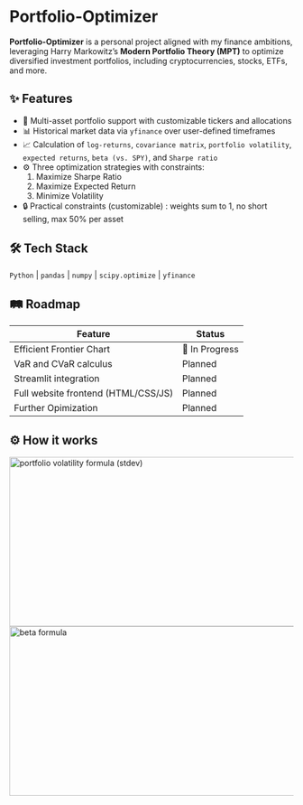 # Portfolio-Optimizer

**Portfolio-Optimizer** is a personal project aligned with my finance ambitions, leveraging Harry Markowitz’s **Modern Portfolio Theory (MPT)** to optimize diversified investment portfolios, including cryptocurrencies, stocks, ETFs, and more.


## ✨ Features

- 🎯 Multi-asset portfolio support with customizable tickers and allocations  
- 📊 Historical market data via `yfinance` over user-defined timeframes  
- 📈 Calculation of `log-returns`, `covariance matrix`, `portfolio volatility`, `expected returns`, `beta (vs. SPY)`, and `Sharpe ratio`  
- ⚙️ Three optimization strategies with constraints:  
  1. Maximize Sharpe Ratio  
  2. Maximize Expected Return  
  3. Minimize Volatility  
- 🔒 Practical constraints (customizable) : weights sum to 1, no short selling, max 50% per asset  


## 🛠️ Tech Stack

`Python` | `pandas` | `numpy` | `scipy.optimize` | `yfinance`


## 🛤️ Roadmap

| Feature                         | Status        |
| ------------------------------- | ------------- |
| Efficient Frontier Chart        | 🚧 In Progress |
| VaR and CVaR calculus           | Planned       |
| Streamlit integration           | Planned       |
| Full website frontend (HTML/CSS/JS) | Planned  |
| Further Opimization             | Planned       |


## ⚙️ How it works
<img width="650" height="300" alt="portfolio volatility formula (stdev)" src="https://github.com/user-attachments/assets/fe435449-3f8c-4041-bc4f-aa7b43f9afda" />
<img width="650" height="300" alt="beta formula" src="https://github.com/user-attachments/assets/a30e0a88-aa2b-4909-b69e-dfd085a7a341" />

